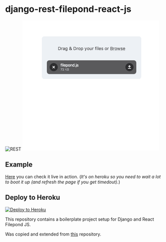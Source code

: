# django-rest-filepond-react-js

![REST](https://www.django-rest-framework.org/img/logo.png 'How to upload pictures via front end app to django rest backend')
![FilepondDjango](https://raw.githubusercontent.com/pqina/filepond-github-assets/master/filepond-animation-01.gif 'How to upload pictures via front end app to django rest backend')

## Example

[Here][1] you can check it live in action. (_It's on heroku so you need to wait a lot to boot it up (and refresh the page if you get timedout)._)

## Deploy to Heroku

[![Deploy to Heroku](https://www.herokucdn.com/deploy/button.png)](https://heroku.com/deploy)


This repository contains a boilerplate project setup for Django and React Filepond JS.

Was copied and extended from [this][0] repository.

[0]: https://github.com/justdjango/django-react-boilerplate
[1]: https://django-rest-filepond-react-js.herokuapp.com/
